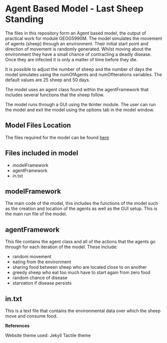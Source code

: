 Agent Based Model - Last Sheep Standing
=======

The files in this repository form an Agent based model, the output of practical work for module GEOG5990M. The model simulates the movement of agents (sheep) through an environment. Their initial start point and direction of movement is randomly generated. Whilst moving about the environment they have a small chance of contracting a deadly disease. Once they are infected it is only a matter of time before they die. 

It is possible to adjust the number of sheep and the number of days the model simulates using the numOfAgents and numOfIterations variables. The default values are 25 sheep and 50 days.

The model uses an agent class found within the agentFramework that includes several functions that the sheep follow.

The model runs through a GUI using the tkinter module. The user can run the model and exit the model using the options tab in the model window.

Model Files Location
------
The files required for the model can be found [here](https://github.com/CamMiles00/agentBasedModel)

Files included in model
-------
* modelFramework
* agentFramework
* in.txt

modelFramework
-------
The main code of the model, this includes the functions of the model such as the creation and location of the agents as well as the GUI setup. This is the main run file of the model.

agentFramework
-------
This file contains the agent class and all of the actions that the agents go through for each iteration of the model. These include:

* random movement
* eating from the environment
* sharing food between sheep who are located close to on another
* greedy sheep who eat too much have to start again from zero food
* random chance of disease 
* starvation if disease persists

in.txt
-------
This is a text file that contains the environmental data over which the sheep move and consume food.

**References**

Website theme used: Jekyll Tactile theme
